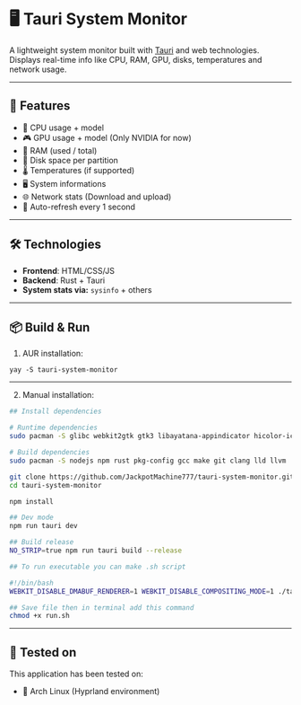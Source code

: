 # 🖥️ Tauri System Monitor

A lightweight system monitor built with [Tauri](https://tauri.app/) and web technologies.  
Displays real-time info like CPU, RAM, GPU, disks, temperatures and network usage.

---

## 🚀 Features

- 🧠 CPU usage + model
- 🎮 GPU usage + model (Only NVIDIA for now)
- 🧮 RAM (used / total)
- 💾 Disk space per partition
- 🌡️ Temperatures (if supported)
- 🖥️ System informations
- 🌐 Network stats (Download and upload)
- 🔄 Auto-refresh every 1 second

---

## 🛠️ Technologies

- **Frontend**: HTML/CSS/JS
- **Backend**: Rust + Tauri
- **System stats via:** `sysinfo` + others

---

## 📦 Build & Run
1. AUR installation:
```
yay -S tauri-system-monitor
```

---

2. Manual installation:
```bash
## Install dependencies

# Runtime dependencies
sudo pacman -S glibc webkit2gtk gtk3 libayatana-appindicator hicolor-icon-theme linuxdeploy 

# Build dependencies
sudo pacman -S nodejs npm rust pkg-config gcc make git clang lld llvm

git clone https://github.com/JackpotMachine777/tauri-system-monitor.git
cd tauri-system-monitor

npm install

## Dev mode
npm run tauri dev

## Build release
NO_STRIP=true npm run tauri build --release

## To run executable you can make .sh script

#!/bin/bash
WEBKIT_DISABLE_DMABUF_RENDERER=1 WEBKIT_DISABLE_COMPOSITING_MODE=1 ./tauri-system-monitor.AppImage

## Save file then in terminal add this command
chmod +x run.sh
```

---

## 🧪 Tested on
This application has been tested on:
- 🐧 Arch Linux (Hyprland environment)
